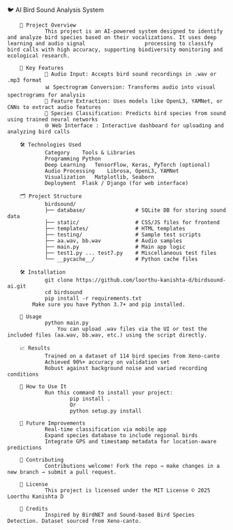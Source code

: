 🐦 AI Bird Sound Analysis System

        🎯 Project Overview
                This project is an AI-powered system designed to identify and analyze bird species based on their vocalizations. It uses deep learning and audio signal                   processing to classify bird calls with high accuracy, supporting biodiversity monitoring and ecological research.
                
        🧠 Key Features
                🎵 Audio Input: Accepts bird sound recordings in .wav or .mp3 format
                📊 Spectrogram Conversion: Transforms audio into visual spectrograms for analysis
                🧬 Feature Extraction: Uses models like OpenL3, YAMNet, or CNNs to extract audio features
                🐤 Species Classification: Predicts bird species from sound using trained neural networks
                🌐 Web Interface : Interactive dashboard for uploading and analyzing bird calls

        🛠️ Technologies Used
                Category	Tools & Libraries
                Programming	Python
                Deep Learning	TensorFlow, Keras, PyTorch (optional)
                Audio Processing	Librosa, OpenL3, YAMNet
                Visualization	Matplotlib, Seaborn
                Deployment	Flask / Django (for web interface)
                
        🗂️ Project Structure
                birdsound/
                ├── database/                # SQLite DB for storing sound data
                ├── static/                  # CSS/JS files for frontend
                ├── templates/               # HTML templates
                ├── testing/                 # Sample test scripts
                ├── aa.wav, bb.wav           # Audio samples
                ├── main.py                  # Main app logic
                ├── test1.py ... test7.py    # Miscellaneous test files
                └── __pycache__/             # Python cache files

        🛠️ Installation
                git clone https://github.com/loorthu-kanishta-d/birdsound-ai.git
                cd birdsound
                pip install -r requirements.txt
            Make sure you have Python 3.7+ and pip installed.

        🚀 Usage
                python main.py
                    You can upload .wav files via the UI or test the included files (aa.wav, bb.wav, etc.) using the script directly.    
                    
        📈 Results
                Trained on a dataset of 114 bird species from Xeno-canto
                Achieved 90%+ accuracy on validation set
                Robust against background noise and varied recording conditions
        
        🚀 How to Use It
                Run this command to install your project:
                        pip install .
                        Or
                        python setup.py install

        🚀 Future Improvements
                Real-time classification via mobile app
                Expand species database to include regional birds
                Integrate GPS and timestamp metadata for location-aware predictions

        🤝 Contributing
                Contributions welcome! Fork the repo → make changes in a new branch → submit a pull request.

        📄 License
                This project is licensed under the MIT License © 2025 Loorthu Kanishta D

        🙌 Credits
                Inspired by BirdNET and Sound-based Bird Species Detection. Dataset sourced from Xeno-canto.













